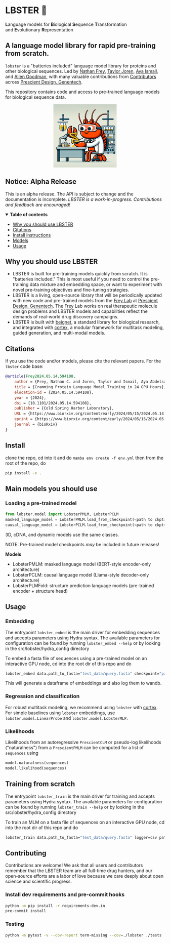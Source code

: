 # LBSTER 🦞
**L**anguage models for **B**iological **S**equence **T**ransformation and **E**volutionary **R**epresentation

## A language model library for rapid pre-training from scratch.
`lobster` is a "batteries included" language model library for proteins and other biological sequences. Led by [Nathan Frey](https://github.com/ncfrey), [Taylor Joren](https://github.com/taylormjs), [Aya Ismail](https://github.com/ayaabdelsalam91), and [Allen Goodman](https://github.com/0x00b1), with many valuable contributions from [Contributors](docs/CONTRIBUTORS.md) across [Prescient Design, Genentech](https://www.gene.com/scientists/our-scientists/prescient-design).

This repository contains code and access to pre-trained language models for biological sequence data.

<!---
image credit: Amy Wang
-->
<p align="center">
<img src="assets/lobster.png" width=200px>
</p>

## Notice: Alpha Release
This is an alpha release. The API is subject to change and the documentation is incomplete.
*LBSTER is a work-in-progress. Contributions and feedback are encouraged!*

<details open><summary><b>Table of contents</b></summary>

- [Why you should use LBSTER](#why-use)
- [Citations](#citations)
- [Install instructions](#install)
- [Models](#main-models)
- [Usage](#usage)
</details>

## Why you should use LBSTER <a name="why-use"></a>
* LBSTER is built for pre-training models quickly from scratch. It is "batteries included." This is most useful if you need to control the pre-training data mixture and embedding space, or want to experiment with novel pre-training objectives and fine-tuning strategies.
* LBSTER is a living, open-source library that will be periodically updated with new code and pre-trained models from the [Frey Lab](https://ncfrey.github.io/) at [Prescient Design, Genentech](https://www.gene.com/scientists/our-scientists/prescient-design). The Frey Lab works on real therapeutic molecule design problems and LBSTER models and capabilities reflect the demands of real-world drug discovery campaigns.
* LBSTER is built with [beignet](https://github.com/Genentech/beignet/tree/main), a standard library for biological research, and integrated with [cortex](https://github.com/prescient-design/cortex/tree/main), a modular framework for multitask modeling, guided generation, and multi-modal models.

## Citations <a name="citations"></a>
If you use the code and/or models, please cite the relevant papers.
For the `lbster` code base:
```bibtex
@article{Frey2024.05.14.594108,
	author = {Frey, Nathan C. and Joren, Taylor and Ismail, Aya Abdelsalam and Goodman, Allen and Bonneau, Richard and Cho, Kyunghyun and Gligorijevi{\'c}, Vladimir},
	title = {Cramming Protein Language Model Training in 24 GPU Hours},
	elocation-id = {2024.05.14.594108},
	year = {2024},
	doi = {10.1101/2024.05.14.594108},
	publisher = {Cold Spring Harbor Laboratory},
	URL = {https://www.biorxiv.org/content/early/2024/05/15/2024.05.14.594108},
	eprint = {https://www.biorxiv.org/content/early/2024/05/15/2024.05.14.594108.full.pdf},
	journal = {bioRxiv}
}

```


## Install <a name="install"></a>
clone the repo, cd into it and do `mamba env create -f env.yml`
then from the root of the repo, do
```bash
pip install -e .
```

## Main models you should use <a name="main-models"></a>
### Loading a pre-trained model
```python
from lobster.model import LobsterPMLM, LobsterPCLM
masked_language_model = LobsterPMLM.load_from_checkpoint(<path to ckpt>)
causal_language_model = LobsterPCLM.load_from_checkpoint(<path to ckpt>)
```
3D, cDNA, and dynamic models use the same classes.

NOTE: Pre-trained model checkpoints *may* be included in future releases!

**Models**
* LobsterPMLM: masked language model (BERT-style encoder-only architecture)
* LobsterPCLM: causal language model (Llama-style decoder-only architecture)
* LobsterPLMFold: structure prediction language models (pre-trained encoder + structure head)

## Usage <a name="usage"></a>

### Embedding
The entrypoint `lobster_embed` is the main driver for embedding sequences and accepts parameters using Hydra syntax. The available parameters for configuration can be found by running `lobster_embed --help` or by looking in the src/lobster/hydra_config directory

To embed a fasta file of sequences using a pre-trained model on an interactive GPU node, cd into the root dir of this repo and do
```bash
lobster_embed data.path_to_fasta="test_data/query.fasta" checkpoint="path_to_checkpoint.ckpt"
```

This will generate a dataframe of embeddings and also log them to wandb.

### Regression and classification
For robust multitask modeling, we recommend using `lobster` with [cortex]((https://github.com/prescient-design/cortex/tree/main)). For simple baselines using `lobster` embeddings, use `lobster.model.LinearProbe` and `lobster.model.LobsterMLP`.

### Likelihoods
Likelihoods from an autoregressive `PrescientCLM` or pseudo-log likelihoods ("naturalness") from a `PrescientPMLM` can be computed for a list of `sequences` using

```python
model.naturalness(sequences)
model.likelihood(sequences)
```

## Training from scratch
The entrypoint `lobster_train` is the main driver for training and accepts parameters using Hydra syntax. The available parameters for configuration can be found by running `lobster_train --help` or by looking in the src/lobster/hydra_config directory

To train an MLM on a fasta file of sequences on an interactive GPU node, cd into the root dir of this repo and do
```bash
lobster_train data.path_to_fasta="test_data/query.fasta" logger=csv paths.root_dir="."
```

## Contributing
Contributions are welcome! We ask that all users and contributors remember that the LBSTER team are all full-time drug hunters, and our open-source efforts are a labor of love because we care deeply about open science and scientific progress.

### Install dev requirements and pre-commit hooks

```bash
python -m pip install -r requirements-dev.in
pre-commit install
```

### Testing

```bash
python -m pytest -v --cov-report term-missing --cov=./lobster ./tests
```
